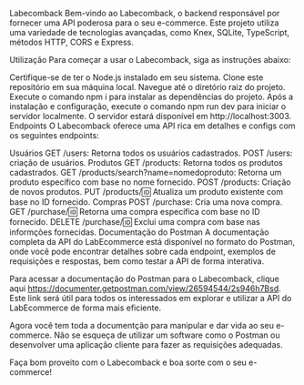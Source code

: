 Labecomback
Bem-vindo ao Labecomback, o backend responsável por fornecer uma API poderosa para o seu e-commerce. Este projeto utiliza uma variedade de tecnologias avançadas, como Knex, SQLite, TypeScript, métodos HTTP, CORS e Express.

Utilização
Para começar a usar o Labecomback, siga as instruções abaixo:

Certifique-se de ter o Node.js instalado em seu sistema.
Clone este repositório em sua máquina local.
Navegue até o diretório raiz do projeto.
Execute o comando npm i para instalar as dependências do projeto.
Após a instalação e configuração, execute o comando npm run dev para iniciar o servidor localmente.
O servidor estará disponível em http://localhost:3003.
Endpoints
O Labecomback oferece uma API rica em detalhes e configs com os seguintes endpoints:

Usuários
GET /users: Retorna todos os usuários cadastrados.
POST /users: criação de usuários.
Produtos
GET /products: Retorna todos os produtos cadastrados.
GET /products/search?name=nomedoproduto: Retorna um produto específico com base no nome fornecido.
POST /products: Criação de novos produtos.
PUT /products/:id: Atualiza um produto existente com base no ID fornecido.
Compras
POST /purchase: Cria uma nova compra.
GET /purchase/:id: Retorna uma compra específica com base no ID fornecido.
DELETE /purchase/:id: Exclui uma compra com base nas informções fornecidas.
Documentação do Postman
A documentação completa da API do LabEcommerce está disponível no formato do Postman, onde você pode encontrar detalhes sobre cada endpoint, exemplos de requisições e respostas, bem como testar a API de forma interativa.

Para acessar a documentação do Postman para o Labecomback, clique aqui https://documenter.getpostman.com/view/26594544/2s946h7Bsd. Este link será útil para todos os interessados em explorar e utilizar a API do LabEcommerce de forma mais eficiente.

Agora você tem toda a documentção para manipular e dar vida ao seu e-commerce. Não se esqueça de utilizar um software como o Postman ou desenvolver uma aplicação cliente para fazer as requisições adequadas.

Faça bom proveito com o Labecomback e boa sorte com o seu e-commerce!